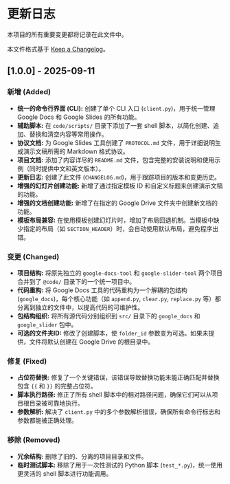 # 更新日志

本项目的所有重要变更都将记录在此文件中。

本文件格式基于 [Keep a Changelog](https://keepachangelog.com/en/1.0.0/)。

## [1.0.0] - 2025-09-11

### 新增 (Added)

- **统一的命令行界面 (CLI):** 创建了单个 CLI 入口 (`client.py`)，用于统一管理 Google Docs 和 Google Slides 的所有功能。
- **辅助脚本:** 在 `code/scripts/` 目录下添加了一套 shell 脚本，以简化创建、追加、替换和清空内容等常用操作。
- **协议文档:** 为 Google Slides 工具创建了 `PROTOCOL.md` 文件，用于详细说明生成演示文稿所需的 Markdown 格式协议。
- **项目文档:** 添加了内容详尽的 `README.md` 文件，包含完整的安装说明和使用示例（同时提供中文和英文版本）。
- **更新日志:** 创建了此文件 (`CHANGELOG.md`)，用于跟踪项目的版本和变更历史。
- **增强的幻灯片创建功能:** 新增了通过指定模板 ID 和自定义标题来创建演示文稿的功能。
- **增强的文档创建功能:** 新增了在指定的 Google Drive 文件夹中创建新文档的功能。
- **模板布局兼容:** 在使用模板创建幻灯片时，增加了布局回退机制。当模板中缺少指定的布局（如 `SECTION_HEADER`）时，会自动使用默认布局，避免程序出错。

### 变更 (Changed)

- **项目结构:** 将原先独立的 `google-docs-tool` 和 `google-slider-tool` 两个项目合并到了 `@code/` 目录下的一个统一项目中。
- **代码重构:** 将 Google Docs 工具的代码重构为一个解耦的包结构 (`google_docs`)，每个核心功能（如 `append.py`, `clear.py`, `replace.py` 等）都分离到独立的文件中，以提高代码的可维护性。
- **包结构组织:** 将所有源代码分别组织到 `src/` 目录下的 `google_docs` 和 `google_slider` 包中。
- **可选的文件夹ID:** 修改了创建脚本，使 `folder_id` 参数变为可选。如果未提供，文件将默认创建在 Google Drive 的根目录中。

### 修复 (Fixed)

- **占位符替换:** 修复了一个关键错误，该错误导致替换功能未能正确匹配并替换包含 `{{` 和 `}}` 的完整占位符。
- **脚本执行路径:** 修正了所有 shell 脚本中的相对路径问题，确保它们可以从项目根目录被可靠地执行。
- **参数解析:** 解决了 `client.py` 中的多个参数解析错误，确保所有命令行标志和参数都能被正确处理。

### 移除 (Removed)

- **冗余结构:** 删除了旧的、分离的项目目录和文件。
- **临时测试脚本:** 移除了用于一次性测试的 Python 脚本 (`test_*.py`)，统一使用更灵活的 shell 脚本进行功能调用。